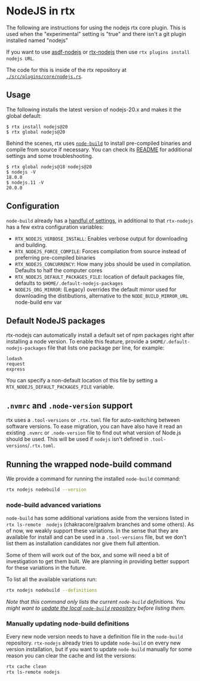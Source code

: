 # NodeJS in rtx

The following are instructions for using the nodejs rtx core plugin. This is used when
the "experimental" setting is "true" and there isn't a git plugin installed named "nodejs"

If you want to use [asdf-nodejs](https://github.com/asdf-vm/asdf-nodejs) or [rtx-nodejs](https://github.com/rtx-plugins/rtx-nodejs) then use `rtx plugins install nodejs URL`.

The code for this is inside of the rtx repository at [`./src/plugins/core/nodejs.rs`](https://github.com/jdxcode/rtx/blob/main/src/plugins/core/nodejs.rs).

## Usage

The following installs the latest version of nodejs-20.x and makes it the global
default:

```sh-session
$ rtx install nodejs@20
$ rtx global nodejs@20
```

Behind the scenes, rtx uses [`node-build`](https://github.com/nodenv/node-build) to install pre-compiled binaries and compile from source if necessary. You can check its [README](https://github.com/nodenv/node-build/blob/master/README.md) for additional settings and some troubleshooting.


```sh-session
$ rtx global nodejs@18 nodejs@20
$ nodejs -V
18.0.0
$ nodejs.11 -V
20.0.0
```

## Configuration

`node-build` already has a [handful of settings](https://github.com/nodenv/node-build#custom-build-configuration), in additional to that `rtx-nodejs` has a few extra configuration variables:

- `RTX_NODEJS_VERBOSE_INSTALL`: Enables verbose output for downloading and building.
- `RTX_NODEJS_FORCE_COMPILE`: Forces compilation from source instead of preferring pre-compiled binaries
- `RTX_NODEJS_CONCURRENCY`: How many jobs should be used in compilation. Defaults to half the computer cores
- `RTX_NODEJS_DEFAULT_PACKAGES_FILE`: location of default packages file, defaults to `$HOME/.default-nodejs-packages`
- `NODEJS_ORG_MIRROR`: (Legacy) overrides the default mirror used for downloading the distibutions, alternative to the `NODE_BUILD_MIRROR_URL` node-build env var

## Default NodeJS packages

rtx-nodejs can automatically install a default set of npm packages right after installing a node version. To enable this feature, provide a `$HOME/.default-nodejs-packages` file that lists one package per line, for example:

```
lodash
request
express
```

You can specify a non-default location of this file by setting a `RTX_NODEJS_DEFAULT_PACKAGES_FILE` variable.

## `.nvmrc` and `.node-version` support

rtx uses a `.tool-versions` or `.rtx.toml` file for auto-switching between software versions. To ease migration, you can have also have it read an existing `.nvmrc` or `.node-version` file to find out what version of Node.js should be used. This will be used if `nodejs` isn't defined in `.tool-versions`/`.rtx.toml`.


## Running the wrapped node-build command

We provide a command for running the installed `node-build` command:

```bash
rtx nodejs nodebuild --version
```

### node-build advanced variations

`node-build` has some additional variations aside from the versions listed in `rtx ls-remote 
nodejs` (chakracore/graalvm branches and some others). As of now, we weakly support these variations. In the sense that they are available for install and can be used in a `.tool-versions` file, but we don't list them as installation candidates nor give them full attention.

Some of them will work out of the box, and some will need a bit of investigation to get them built. We are planning in providing better support for these variations in the future.

To list all the available variations run:

```bash
rtx nodejs nodebuild --definitions
```

_Note that this command only lists the current `node-build` definitions. You might want to [update the local `node-build` repository](#updating-node-build-definitions) before listing them._

### Manually updating node-build definitions

Every new node version needs to have a definition file in the `node-build` repository. 
`rtx-nodejs` already tries to update `node-build` on every new version installation, but if you 
want to update `node-build` manually for some reason you can clear the cache and list the versions:

```bash
rtx cache clean
rtx ls-remote nodejs
```
